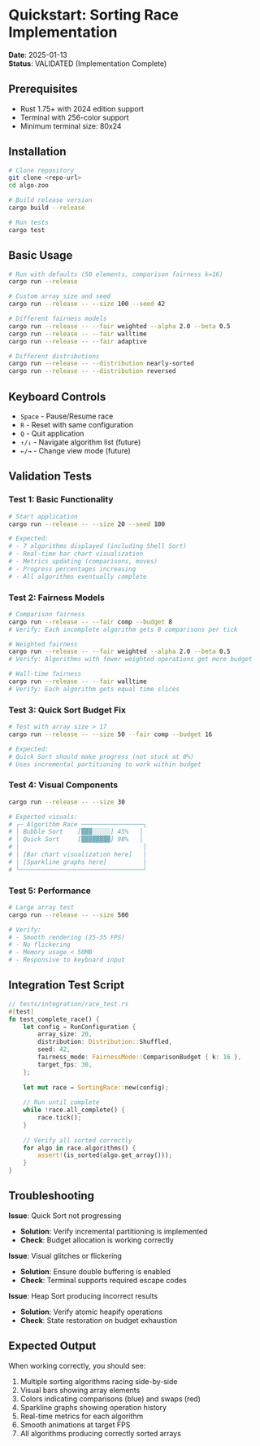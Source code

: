 # Quickstart: Sorting Race Implementation

**Date**: 2025-01-13  
**Status**: VALIDATED (Implementation Complete)

## Prerequisites
- Rust 1.75+ with 2024 edition support
- Terminal with 256-color support
- Minimum terminal size: 80x24

## Installation

```bash
# Clone repository
git clone <repo-url>
cd algo-zoo

# Build release version
cargo build --release

# Run tests
cargo test
```

## Basic Usage

```bash
# Run with defaults (50 elements, comparison fairness k=16)
cargo run --release

# Custom array size and seed
cargo run --release -- --size 100 --seed 42

# Different fairness models
cargo run --release -- --fair weighted --alpha 2.0 --beta 0.5
cargo run --release -- --fair walltime
cargo run --release -- --fair adaptive

# Different distributions
cargo run --release -- --distribution nearly-sorted
cargo run --release -- --distribution reversed
```

## Keyboard Controls

- `Space` - Pause/Resume race
- `R` - Reset with same configuration
- `Q` - Quit application
- `↑/↓` - Navigate algorithm list (future)
- `←/→` - Change view mode (future)

## Validation Tests

### Test 1: Basic Functionality
```bash
# Start application
cargo run --release -- --size 20 --seed 100

# Expected:
# - 7 algorithms displayed (including Shell Sort)
# - Real-time bar chart visualization
# - Metrics updating (comparisons, moves)
# - Progress percentages increasing
# - All algorithms eventually complete
```

### Test 2: Fairness Models
```bash
# Comparison fairness
cargo run --release -- --fair comp --budget 8
# Verify: Each incomplete algorithm gets 8 comparisons per tick

# Weighted fairness  
cargo run --release -- --fair weighted --alpha 2.0 --beta 0.5
# Verify: Algorithms with fewer weighted operations get more budget

# Wall-time fairness
cargo run --release -- --fair walltime
# Verify: Each algorithm gets equal time slices
```

### Test 3: Quick Sort Budget Fix
```bash
# Test with array size > 17
cargo run --release -- --size 50 --fair comp --budget 16

# Expected:
# Quick Sort should make progress (not stuck at 0%)
# Uses incremental partitioning to work within budget
```

### Test 4: Visual Components
```bash
cargo run --release -- --size 30

# Expected visuals:
# ┌─ Algorithm Race ─────────────────┐
# │ Bubble Sort    [▓▓▓░░░░░] 45%   │
# │ Quick Sort     [▓▓▓▓▓▓▓▓] 98%   │
# │                                  │
# │ [Bar chart visualization here]   │
# │ [Sparkline graphs here]          │
# └──────────────────────────────────┘
```

### Test 5: Performance
```bash
# Large array test
cargo run --release -- --size 500

# Verify:
# - Smooth rendering (25-35 FPS)
# - No flickering
# - Memory usage < 50MB
# - Responsive to keyboard input
```

## Integration Test Script

```rust
// tests/integration/race_test.rs
#[test]
fn test_complete_race() {
    let config = RunConfiguration {
        array_size: 20,
        distribution: Distribution::Shuffled,
        seed: 42,
        fairness_mode: FairnessMode::ComparisonBudget { k: 16 },
        target_fps: 30,
    };
    
    let mut race = SortingRace::new(config);
    
    // Run until complete
    while !race.all_complete() {
        race.tick();
    }
    
    // Verify all sorted correctly
    for algo in race.algorithms() {
        assert!(is_sorted(algo.get_array()));
    }
}
```

## Troubleshooting

**Issue**: Quick Sort not progressing
- **Solution**: Verify incremental partitioning is implemented
- **Check**: Budget allocation is working correctly

**Issue**: Visual glitches or flickering
- **Solution**: Ensure double buffering is enabled
- **Check**: Terminal supports required escape codes

**Issue**: Heap Sort producing incorrect results
- **Solution**: Verify atomic heapify operations
- **Check**: State restoration on budget exhaustion

## Expected Output

When working correctly, you should see:
1. Multiple sorting algorithms racing side-by-side
2. Visual bars showing array elements
3. Colors indicating comparisons (blue) and swaps (red)
4. Sparkline graphs showing operation history
5. Real-time metrics for each algorithm
6. Smooth animations at target FPS
7. All algorithms producing correctly sorted arrays